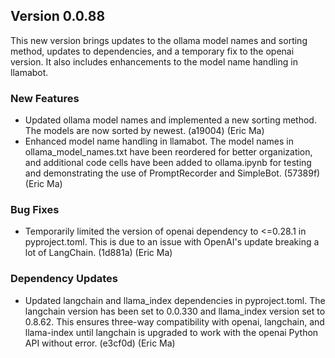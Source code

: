## Version 0.0.88

This new version brings updates to the ollama model names and sorting method, updates to dependencies, and a temporary fix to the openai version. It also includes enhancements to the model name handling in llamabot.

### New Features

- Updated ollama model names and implemented a new sorting method. The models are now sorted by newest. (a19004) (Eric Ma)
- Enhanced model name handling in llamabot. The model names in ollama_model_names.txt have been reordered for better organization, and additional code cells have been added to ollama.ipynb for testing and demonstrating the use of PromptRecorder and SimpleBot. (57389f) (Eric Ma)

### Bug Fixes

- Temporarily limited the version of openai dependency to <=0.28.1 in pyproject.toml. This is due to an issue with OpenAI's update breaking a lot of LangChain. (1d881a) (Eric Ma)

### Dependency Updates

- Updated langchain and llama_index dependencies in pyproject.toml. The langchain version has been set to 0.0.330 and llama_index version set to 0.8.62. This ensures three-way compatibility with openai, langchain, and llama-index until langchain is upgraded to work with the openai Python API without error. (e3cf0d) (Eric Ma)